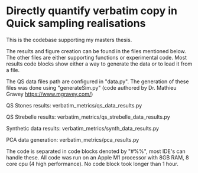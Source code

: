 # Directly quantify verbatim copy in Quick sampling realisations

This is the codebase supporting my masters thesis.

The results and figure creation can be found in the files mentioned below.
The other files are either supporting functions or experimental code. 
Most results code blocks show either a way to generate the data or to load it from a file.

The QS data files path are configured in "data.py".
The generation of these files was done using "generateSim.py" (code authored by Dr. Mathieu Gravey https://www.mgravey.com/)


QS Stones results: verbatim_metrics/qs_data_results.py

QS Strebelle results: verbatim_metrics/qs_strebelle_data_results.py

Synthetic data results: verbatim_metrics/synth_data_results.py

PCA data generation: verbatim_metrics/pca_results.py


The code is separated in code blocks denoted by "#%%", most IDE's can handle these.
All code was run on an Apple M1 processor with 8GB RAM, 8 core cpu (4 high performance).
No code block took longer than 1 hour.
